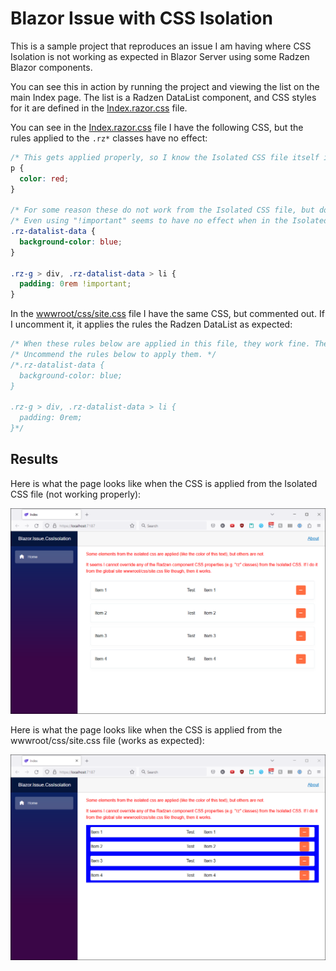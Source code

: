 # Blazor Issue with CSS Isolation

This is a sample project that reproduces an issue I am having where CSS Isolation is not working as expected in Blazor Server using some Radzen Blazor components.

You can see this in action by running the project and viewing the list on the main Index page.
The list is a Radzen DataList component, and CSS styles for it are defined in the [Index.razor.css](/src/Blazor.Issue.CssIsolation/Pages/Index.razor.css) file.

You can see in the [Index.razor.css](/src/Blazor.Issue.CssIsolation/Pages/Index.razor.css) file I have the following CSS, but the rules applied to the `.rz*` classes have no effect:

```css
/* This gets applied properly, so I know the Isolated CSS file itself is being applied. */
p {
  color: red;
}

/* For some reason these do not work from the Isolated CSS file, but do work from the wwwroot/css/site.css file */
/* Even using "!important" seems to have no effect when in the Isolated CSS file. */
.rz-datalist-data {
  background-color: blue;
}

.rz-g > div, .rz-datalist-data > li {
  padding: 0rem !important;
}
```

In the [wwwroot/css/site.css](/src/Blazor.Issue.CssIsolation/wwwroot/css/site.css) file I have the same CSS, but commented out.
If I uncomment it, it applies the rules the Radzen DataList as expected:

```css
/* When these rules below are applied in this file, they work fine. They do not work when defined in an Isolated CSS file though. */
/* Uncommend the rules below to apply them. */
/*.rz-datalist-data {
  background-color: blue;
}

.rz-g > div, .rz-datalist-data > li {
  padding: 0rem;
}*/
```

## Results

Here is what the page looks like when the CSS is applied from the Isolated CSS file (not working properly):

![CSS Isolation Not Working](/docs/Images/using-isolated-css-the-rules-are-not-applied.png)

Here is what the page looks like when the CSS is applied from the wwwroot/css/site.css file (works as expected):

![Global CSS file works fine](/docs/Images/using-global-css-the-rules-are-applied.png)
